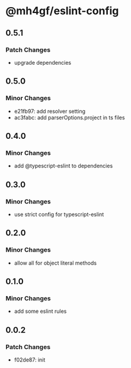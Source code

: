 # @mh4gf/eslint-config

## 0.5.1

### Patch Changes

- upgrade dependencies

## 0.5.0

### Minor Changes

- e21fb97: add resolver setting
- ac3fabc: add parserOptions.project in ts files

## 0.4.0

### Minor Changes

- add @typescript-eslint to dependencies

## 0.3.0

### Minor Changes

- use strict config for typescript-eslint

## 0.2.0

### Minor Changes

- allow all for object literal methods

## 0.1.0

### Minor Changes

- add some eslint rules

## 0.0.2

### Patch Changes

- f02de87: init
